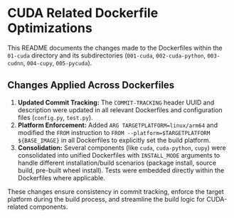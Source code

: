 # CUDA Related Dockerfile Optimizations

This README documents the changes made to the Dockerfiles within the `01-cuda` directory and its subdirectories (`001-cuda`, `002-cuda-python`, `003-cudnn`, `004-cupy`, `005-pycuda`).

## Changes Applied Across Dockerfiles

1.  **Updated Commit Tracking:** The `COMMIT-TRACKING` header UUID and description were updated in all relevant Dockerfiles and configuration files (`config.py`, `test.py`).
2.  **Platform Enforcement:** Added `ARG TARGETPLATFORM=linux/arm64` and modified the `FROM` instruction to `FROM --platform=$TARGETPLATFORM ${BASE_IMAGE}` in all Dockerfiles to explicitly set the build platform.
3.  **Consolidation:** Several components (like `cuda`, `cuda-python`, `cupy`) were consolidated into unified Dockerfiles with `INSTALL_MODE` arguments to handle different installation/build scenarios (package install, source build, pre-built wheel install). Tests were embedded directly within the Dockerfiles where applicable.

These changes ensure consistency in commit tracking, enforce the target platform during the build process, and streamline the build logic for CUDA-related components.

<!-- --- Footer --- -->
<!--
 File location diagram:
 jetc/                          <- Main project folder
 ├── buildx/                    <- Buildx directory
 │   ├── build/                 <- Build stages directory
 │   │   └── 01-04-cuda/        <- Current directory
 │   │       └── README.md      <- THIS FILE
 └── ...                        <- Other project files

 Description: Consolidated README for all CUDA subcomponents.
 Author: Mr K / GitHub Copilot
 COMMIT-TRACKING: UUID-20250425-080000-42595D
-->
